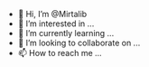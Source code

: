 - 👋 Hi, I’m @Mirtalib
- 👀 I’m interested in ...
- 🌱 I’m currently learning ...
- 💞️ I’m looking to collaborate on ...
- 📫 How to reach me ...

<!---
Mirtalib/Mirtalib is a ✨ special ✨ repository because its `README.md` (this file) appears on your GitHub profile.
You can click the Preview link to take a look at your changes.
--->
